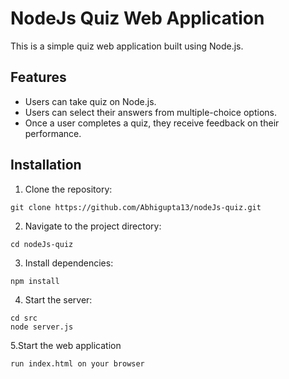 # NodeJs Quiz Web Application

This is a simple quiz web application built using Node.js.

## Features

- Users can take quiz on Node.js.
- Users can select their answers from multiple-choice options.
- Once a user completes a quiz, they receive feedback on their performance.

## Installation

1. Clone the repository:
```
git clone https://github.com/Abhigupta13/nodeJs-quiz.git
```

2. Navigate to the project directory:
```
cd nodeJs-quiz
```

3. Install dependencies:
```
npm install
```

4. Start the server:
```
cd src
node server.js
```
5.Start the web application
```
run index.html on your browser
```
